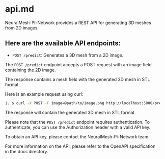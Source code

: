 # api.md

NeuralMesh-Pi-Network provides a REST API for generating 3D meshes from 2D images.

## Here are the available API endpoints:

- `POST /predict`: Generates a 3D mesh from a 2D image.

The `POST /predict` endpoint accepts a POST request with an image field containing the 2D image.

The response contains a mesh field with the generated 3D mesh in STL format.

Here is an example request using curl:

```bash
1. $ curl -X POST -F image=@path/to/image.png http://localhost:5000/predict
```

The response will contain the generated 3D mesh in STL format.

Please note that the `POST /predict` endpoint requires authentication. To authenticate, you can use the Authorization header with a valid API key.

To obtain an API key, please contact the NeuralMesh-Pi-Network team.

For more information on the API, please refer to the OpenAPI specification in the docs directory.
